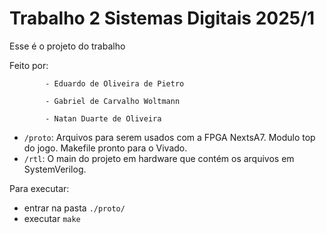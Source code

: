 # Trabalho 2 Sistemas Digitais 2025/1

Esse é o projeto do trabalho

Feito por:  

            - Eduardo de Oliveira de Pietro  

            - Gabriel de Carvalho Woltmann

            - Natan Duarte de Oliveira

- `/proto`: Arquivos para serem usados com a FPGA NextsA7. Modulo top do jogo. Makefile pronto para o Vivado.
- `/rtl`: O main do projeto em hardware que contém os arquivos em SystemVerilog.

Para executar:

- entrar na pasta `./proto/`
- executar `make`
